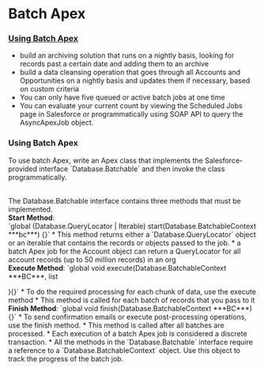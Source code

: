# Batch Apex

### [Using Batch Apex](https://developer.salesforce.com/docs/atlas.en-us.apexcode.meta/apexcode/apex_batch_interface.htm)
* build an archiving solution that runs on a nightly basis, looking for records past a certain date and adding them to an archive
* build a data cleansing operation that goes through all Accounts and Opportunities on a nightly basis and updates them if necessary, based on custom criteria
* You can only have five queued or active batch jobs at one time
* You can evaluate your current count by viewing the Scheduled Jobs page in Salesforce or programmatically using SOAP API to query the AsyncApexJob object.

### Using Batch Apex
<p>To use batch Apex, write an Apex class that implements the Salesforce-provided interface `Database.Batchable` and then invoke the class programmatically.</p>
<br/>
The Database.Batchable interface contains three methods that must be implemented.<br/>
 <b>Start Method</b>: <br/>
  `global (Database.QueryLocator | Iterable<sObject>) start(Database.BatchableContext ***bc***) {}`
  * This method returns either a `Database.QueryLocator` object or an iterable that contains the records or objects passed to the job.
  * a batch Apex job for the Account object can return a QueryLocator for all account records (up to 50 million records) in an org<br/>
<b>Execute Method</b>: `global void execute(Database.BatchableContext ***BC***, list<P>){}`
  * To do the required processing for each chunk of data, use the execute method
  *  This method is called for each batch of records that you pass to it<br/>
<b>Finish Method</b>: `global void finish(Database.BatchableContext ***BC***){}`
  * To send confirmation emails or execute post-processing operations, use the finish method. 
  * This method is called after all batches are processed.
* Each execution of a batch Apex job is considered a discrete transaction.
* All the methods in the `Database.Batchable` interface require a reference to a `Database.BatchableContext` object. Use this object to track the progress of the batch job.


